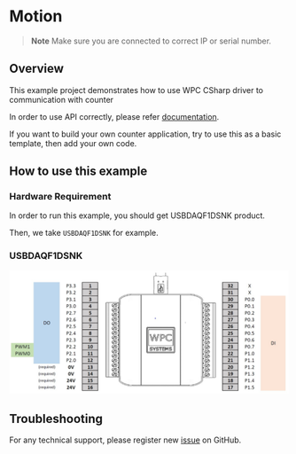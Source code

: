 # Motion
> **Note**
> Make sure you are connected to correct IP or serial number.

## Overview

This example project demonstrates how to use WPC CSharp driver to communication with counter

In order to use API correctly, please refer [documentation](https://wpc-systems-ltd.github.io/WPC_CSharp_driver_release/).

If you want to build your own counter application, try to use this as a basic template, then add your own code.

## How to use this example

### Hardware Requirement

In order to run this example, you should get USBDAQF1DSNK product.

Then, we take `USBDAQF1DSNK` for example.

### USBDAQF1DSNK

<img src="https://github.com/WPC-Systems-Ltd/WPC_CSharp_driver_release/blob/main/Reference/Pinouts/pinout-USBDAQF1DSNK.jpg" alt="drawing" width="600"/>

## Troubleshooting

For any technical support, please register new [issue](https://github.com/WPC-Systems-Ltd/WPC_CSharp_driver_release/issues) on GitHub.